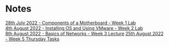 # Notes

[28th July 2022 - Components of a Motherboard - Week 1 Lab](./28072022.md) </br>
[4th August 2022 - Installing OS and Using VMware - Week 2 Lab](./04082022.md) </br>
[8th August 2022 - Basics of Networks - Week 3 Lecture](./08082022.md)
[25th August 2022 - Week 5 Thursday Tasks](./25082022.md)
